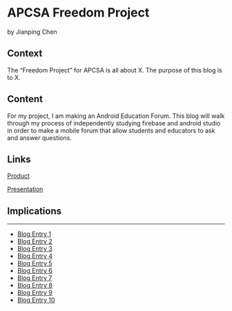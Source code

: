 # APCSA Freedom Project
by Jianping Chen

## Context
The “Freedom Project” for APCSA is all about X. The purpose of this blog is to X.

## Content
For my project, I am making an Android Education Forum. This blog will walk through my process of independently studying firebase and android studio in order to make a mobile forum that allow students and educators to ask and answer questions.

## Links

[Product](https://drive.google.com/file/d/16rdHhTkPwQLmbB_GBPwXISkpM-2f_Xn6/view?usp=sharing)

[Presentation](https://docs.google.com/presentation/d/14K0Z19Bckk0g3RxvWIlAsd6SXktdLaj4Mmu0GlWTK4M/edit?usp=sharing)

## Implications


---

* [Blog Entry 1](entries/entry01.md)
* [Blog Entry 2](entries/entry02.md)
* [Blog Entry 3](entries/entry03.md)
* [Blog Entry 4](entries/entry04.md)
* [Blog Entry 5](entries/entry05.md)
* [Blog Entry 6](entries/entry06.md)
* [Blog Entry 7](entries/entry07.md)
* [Blog Entry 8](entries/entry08.md)
* [Blog Entry 9](entries/entry09.md)
* [Blog Entry 10](entries/entry10.md)

